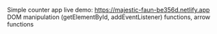 Simple counter app live demo: https://majestic-faun-be356d.netlify.app
DOM manipulation (getElementById, addEventListener)
functions, arrow functions
